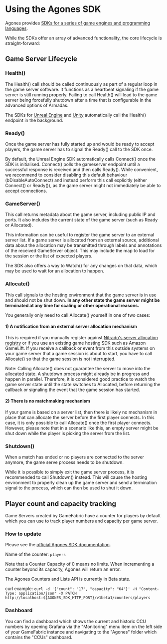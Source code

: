 # Using the Agones SDK

Agones provides [SDKs for a series of game engines and programming languages](https://agones.dev/site/docs/guides/client-sdks/).

While the SDKs offer an array of advanced functionality, the core lifecycle is straight-forward:

## Game Server Lifecycle

### Health()

The Health() call should be called continuously as part of a regular loop in the game server software.
It functions as a heartbeat signaling if the game server is still running properly. Failing to call
Health() will lead to the game server being forcefully shutdown after a time that is configurable
in the advanced options of Armadas.

The SDKs for [Unreal Engine](https://agones.dev/site/docs/guides/client-sdks/unreal/) and
[Unity](https://agones.dev/site/docs/guides/client-sdks/unity/) automatically call the Health()
endpoint in the background.

### Ready()

Once the game server has fully started up and would be ready to accept players, the game server
has to signal the Ready() call to the SDK once.

By default, the Unreal Engine SDK automatically calls Connect() once the SDK is initialised.
Connect() polls the gameserver endpoint until a successful response is received and then calls Ready().
While convenient, we recommend to consider disabling this default behaviour (bDisableAutoConnect) and instead
perform this call explicitly (either Connect() or Ready()),
as the game server might not immediately be able to accept connections.


### GameServer()

This call returns metadata about the game server, including public IP and ports. It also includes
the current state of the game server (such as Ready or Allocated).

This information can be useful to register the game server to an external server list. If a
game server is allocated from an external source, additional data about the allocation
may be transmitted through labels and annotations of the received GameServer object. This
may include the map to load for the session or the list of expected players.

The SDK also offers a way to Watch() for any changes on that data, which may be used to
wait for an allocation to happen.

### Allocate()

This call signals to the hosting environment that the game server is in use and should not
be shut down. **In any other state the game server might be terminated at any time for scaling or other operational reasons.**

You generally only need to call Allocate() yourself in one of two cases:

#### 1) A notification from an external server allocation mechanism

This is required if you manually register against
[Nitrado's server allocation registry](/multiplayer-servers/multiplayer-services/server-allocation/manually-registering-game-servers.md)
or if you use an existing game hosting SDK such as Amazon GameLift. If you receive a callback
or event from this outside systems on your game server that a game session is about to start,
you have to call Allocate() so that the game session is not interrupted.

Note: Calling Allocate() does not guarantee the server to move into the allocated state. A shutdown
process might already be in progress and happen in parallel. Therefore, it is considered good
practice to watch the game server state until the state switches to Allocated, before returning
the callback or signaling the event that the game session has started.

#### 2) There is no matchmaking mechanism

If your game is based on a server list, then there is likely no mechanism in place that
can allocate the server before the first player connects. In this case, it is only possible
to call Allocate() once the first player connects. However, please note that in a scenario
like this, an empty server might be shut down while the player is picking the server
from the list.

### Shutdown()

When a match has ended or no players are connected to the server anymore, the game serve process
needs to be shutdown.

While it is possible to simply exit the game server process, it is recommended to call
Shutdown() instead. This will cause the hosting environment to properly clean up the
game server and send a termination signal to the process, which can then be used to
shut it down.

## Player count and capacity tracking

Game Servers created by GameFabric have a counter for players by default which you can use to track player numbers and capacity per game server.


### How to update
Please see the [official Agones SDK documentation](https://agones.dev/site/docs/guides/client-sdks/).

Name of the counter: `players`

Note that a Counter Capacity of 0 means no limits. When incrementing a counter beyond its capacity, Agones will return an error.

The Agones Counters and Lists API is currently in Beta state.

curl example:
`curl -d '{"count": "17", "capacity": "64"}' -H "Content-Type: application/json" -X PATCH http://localhost:${AGONES_SDK_HTTP_PORT}/v1beta1/counters/players`

### Dashboard
You can find a dashboard which shows the current and historic CCU numbers by opening Grafana via the "Monitoring" menu item on the left side of your GameFabric instance and navigating to the "Agones" folder which contains the "CCUs" dashboard.
